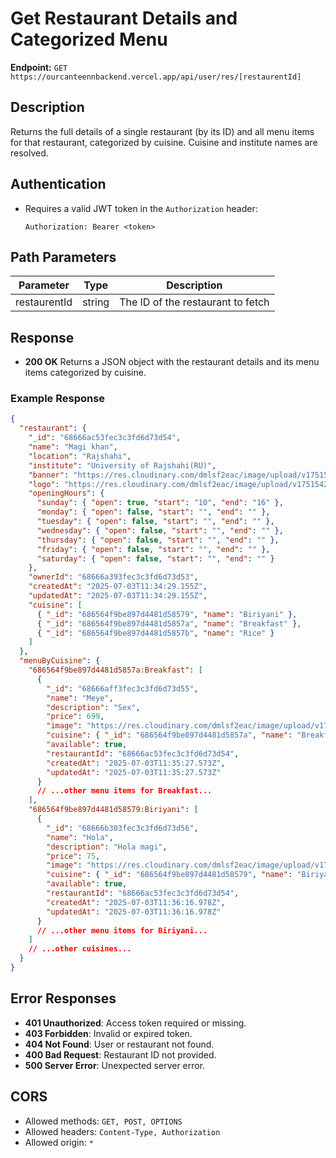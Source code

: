 # Get Restaurant Details and Categorized Menu

**Endpoint:**
`GET https://ourcanteennbackend.vercel.app/api/user/res/[restaurentId]`

## Description
Returns the full details of a single restaurant (by its ID) and all menu items for that restaurant, categorized by cuisine. Cuisine and institute names are resolved.

## Authentication
- Requires a valid JWT token in the `Authorization` header:
  
  `Authorization: Bearer <token>`

## Path Parameters

| Parameter      | Type   | Description                       |
|---------------|--------|-----------------------------------|
| restaurentId   | string | The ID of the restaurant to fetch |

## Response

- **200 OK**
  Returns a JSON object with the restaurant details and its menu items categorized by cuisine.

### Example Response

```json
{
  "restaurant": {
    "_id": "68666ac53fec3c3fd6d73d54",
    "name": "Magi khan",
    "location": "Rajshahi",
    "institute": "University of Rajshahi(RU)",
    "banner": "https://res.cloudinary.com/dmlsf2eac/image/upload/v1751542434/rmdtspwco06x8cchgzhn.jpg",
    "logo": "https://res.cloudinary.com/dmlsf2eac/image/upload/v1751542445/tnq9qllzsclapqili55b.jpg",
    "openingHours": {
      "sunday": { "open": true, "start": "10", "end": "16" },
      "monday": { "open": false, "start": "", "end": "" },
      "tuesday": { "open": false, "start": "", "end": "" },
      "wednesday": { "open": false, "start": "", "end": "" },
      "thursday": { "open": false, "start": "", "end": "" },
      "friday": { "open": false, "start": "", "end": "" },
      "saturday": { "open": false, "start": "", "end": "" }
    },
    "ownerId": "68666a393fec3c3fd6d73d53",
    "createdAt": "2025-07-03T11:34:29.155Z",
    "updatedAt": "2025-07-03T11:34:29.155Z",
    "cuisine": [
      { "_id": "686564f9be897d4481d58579", "name": "Biriyani" },
      { "_id": "686564f9be897d4481d5857a", "name": "Breakfast" },
      { "_id": "686564f9be897d4481d5857b", "name": "Rice" }
    ]
  },
  "menuByCuisine": {
    "686564f9be897d4481d5857a:Breakfast": [
      {
        "_id": "68666aff3fec3c3fd6d73d55",
        "name": "Meye",
        "description": "Sex",
        "price": 699,
        "image": "https://res.cloudinary.com/dmlsf2eac/image/upload/v1751542520/ixap3vlgk7gknnqmzu9j.jpg",
        "cuisine": { "_id": "686564f9be897d4481d5857a", "name": "Breakfast" },
        "available": true,
        "restaurantId": "68666ac53fec3c3fd6d73d54",
        "createdAt": "2025-07-03T11:35:27.573Z",
        "updatedAt": "2025-07-03T11:35:27.573Z"
      }
      // ...other menu items for Breakfast...
    ],
    "686564f9be897d4481d58579:Biriyani": [
      {
        "_id": "68666b303fec3c3fd6d73d56",
        "name": "Hola",
        "description": "Hola magi",
        "price": 75,
        "image": "https://res.cloudinary.com/dmlsf2eac/image/upload/v1751542573/utezp6bhqpf71o3czeq6.jpg",
        "cuisine": { "_id": "686564f9be897d4481d58579", "name": "Biriyani" },
        "available": true,
        "restaurantId": "68666ac53fec3c3fd6d73d54",
        "createdAt": "2025-07-03T11:36:16.978Z",
        "updatedAt": "2025-07-03T11:36:16.978Z"
      }
      // ...other menu items for Biriyani...
    ]
    // ...other cuisines...
  }
}
```

## Error Responses

- **401 Unauthorized**: Access token required or missing.
- **403 Forbidden**: Invalid or expired token.
- **404 Not Found**: User or restaurant not found.
- **400 Bad Request**: Restaurant ID not provided.
- **500 Server Error**: Unexpected server error.

## CORS
- Allowed methods: `GET, POST, OPTIONS`
- Allowed headers: `Content-Type, Authorization`
- Allowed origin: `*`
